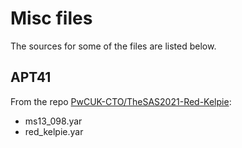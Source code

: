 # Misc files

The sources for some of the files are listed below.


## APT41

From the repo [PwCUK-CTO/TheSAS2021-Red-Kelpie](https://github.com/PwCUK-CTO/TheSAS2021-Red-Kelpie):

- ms13_098.yar
- red_kelpie.yar
